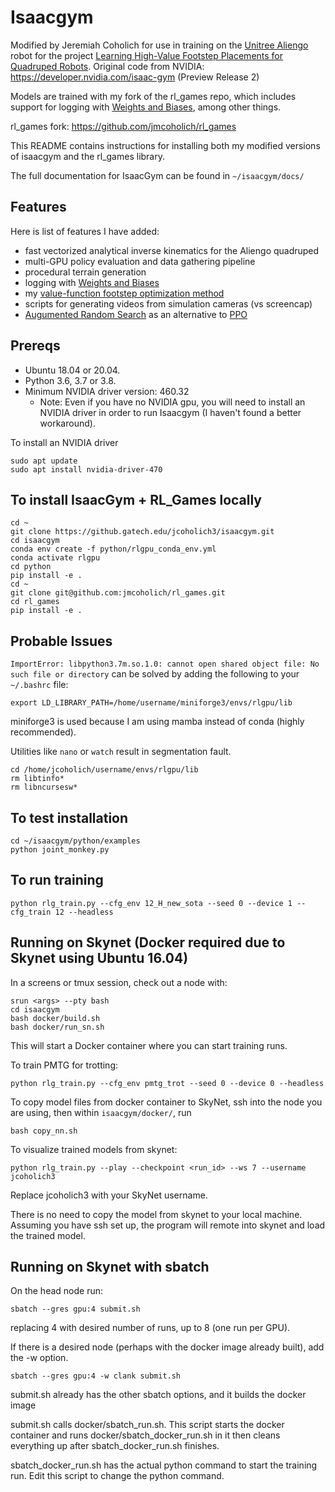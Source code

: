 # Isaacgym

Modified by Jeremiah Coholich for use in training on the [Unitree Aliengo](https://www.unitree.com/products/aliengo/) robot for the project [Learning High-Value Footstep Placements for Quadruped Robots](https://www.jeremiahcoholich.com/publication/quadruped_footsteps/).
Original code from NVIDIA:
https://developer.nvidia.com/isaac-gym (Preview Release 2)

Models are trained with my fork of the rl_games repo, which includes support for logging with [Weights and Biases](https://wandb.ai/site), among other things.

rl_games fork: https://github.com/jmcoholich/rl_games

This README contains instructions for installing both my modified versions of
isaacgym and the rl_games library.

The full documentation for IsaacGym can be found in `~/isaacgym/docs/`


## Features
Here is list of features I have added:
- fast vectorized analytical inverse kinematics for the Aliengo quadruped
- multi-GPU policy evaluation and data gathering pipeline
- procedural terrain generation
- logging with [Weights and Biases](https://wandb.ai/site)
- my [value-function footstep optimization method](https://www.jeremiahcoholich.com/publication/quadruped_footsteps/)
- scripts for generating videos from simulation cameras (vs screencap)
- [Augumented Random Search](https://arxiv.org/abs/1803.07055) as an alternative to [PPO](https://arxiv.org/abs/1707.06347)

## Prereqs

- Ubuntu 18.04 or 20.04.
- Python 3.6, 3.7 or 3.8.
- Minimum NVIDIA driver version: 460.32
    - Note: Even if you have no NVIDIA gpu, you will need to install an NVIDIA
    driver in order to run Isaacgym (I haven't found a better workaround).


To install an NVIDIA driver

    sudo apt update
    sudo apt install nvidia-driver-470

## To install IsaacGym + RL_Games locally

    cd ~
    git clone https://github.gatech.edu/jcoholich3/isaacgym.git
    cd isaacgym
    conda env create -f python/rlgpu_conda_env.yml
    conda activate rlgpu
    cd python
    pip install -e .
    cd ~
    git clone git@github.com:jmcoholich/rl_games.git
    cd rl_games
    pip install -e .

## Probable Issues
`ImportError: libpython3.7m.so.1.0: cannot open shared object file: No such file or directory` can be solved by adding the following to your `~/.bashrc` file:

```export LD_LIBRARY_PATH=/home/username/miniforge3/envs/rlgpu/lib```

miniforge3 is used because I am using mamba instead of conda (highly recommended).

Utilities like `nano` or `watch` result in segmentation fault.

```
cd /home/jcoholich/username/envs/rlgpu/lib
rm libtinfo*
rm libncursesw*
```

## To test installation

    cd ~/isaacgym/python/examples
    python joint_monkey.py

## To run training

```python rlg_train.py --cfg_env 12_H_new_sota --seed 0 --device 1 --cfg_train 12 --headless```

## Running on Skynet (Docker required due to Skynet using Ubuntu 16.04)

In a screens or tmux session, check out a node with:

    srun <args> --pty bash
    cd isaacgym
    bash docker/build.sh
    bash docker/run_sn.sh

This will start a Docker container where you can start training runs.

To train PMTG for trotting:

    python rlg_train.py --cfg_env pmtg_trot --seed 0 --device 0 --headless

To copy model files from docker container to SkyNet, ssh into the node you are
using, then within `isaacgym/docker/`, run

    bash copy_nn.sh

To visualize trained models from skynet:

    python rlg_train.py --play --checkpoint <run_id> --ws 7 --username jcoholich3

Replace jcoholich3 with your SkyNet username.

There is no need to copy the model from skynet to your local machine. Assuming
you have ssh set up, the program will remote into skynet and load the trained
model.

## Running on Skynet with sbatch
On the head node run:

    sbatch --gres gpu:4 submit.sh

replacing 4 with desired number of runs, up to 8 (one run per GPU).

If there is a desired node (perhaps with the docker image already built),
add the -w option.

    sbatch --gres gpu:4 -w clank submit.sh

submit.sh already has the other sbatch options, and it builds the docker image

submit.sh calls docker/sbatch_run.sh. This script starts the docker container
and runs docker/sbatch_docker_run.sh in it then cleans everything
up after sbatch_docker_run.sh finishes.

sbatch_docker_run.sh has the actual python command to start the training run.
Edit this script to change the python command.